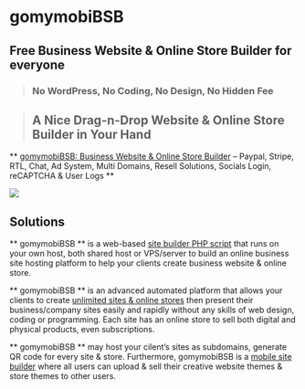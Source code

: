 # gomymobiBSB

## Free Business Website &amp; Online Store Builder for everyone

> ### No WordPress, No Coding, No Design, No Hidden Fee

> ## A Nice Drag-n-Drop Website & Online Store Builder in Your Hand

** [gomymobiBSB: Business Website & Online Store Builder](https://www.prescriptz.com/script/gomymobi-site-builder-platform/) – Paypal, Stripe, RTL, Chat, Ad System, Multi Domains, Resell Solutions, Socials Login, reCAPTCHA & User Logs **

<img src="https://improxy.benchmarkemail.com/http://www.gomymobi.com/app/uploads/media/public/objects/macbook.png">

## Solutions
** gomymobiBSB ** is a web-based [site builder PHP script](https://www.prescriptz.com/script/gomymobi-site-builder-platform/) that runs on your own host, both shared host or VPS/server to build an online business site hosting platform to help your clients create business website & online store.

** gomymobiBSB ** is an advanced automated platform that allows your clients to create [unlimited sites & online stores](https://www.gomymobi.com/) then present their business/company sites easily and rapidly without any skills of web design, coding or programming. Each site has an online store to sell both digital and physical products, even subscriptions.

** gomymobiBSB ** may host your cilent’s sites as subdomains, generate QR code for every site & store. Furthermore, gomymobiBSB is a [mobile site builder](https://www.gomymobi.com/) where all users can upload & sell their creative website themes & store themes to other users.
